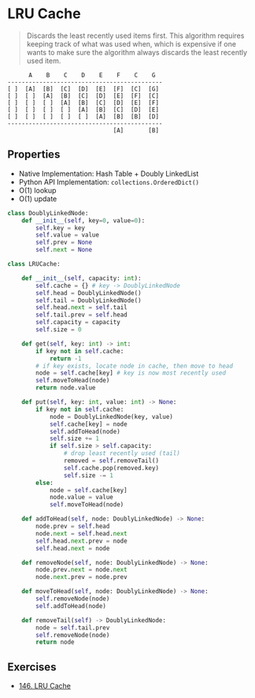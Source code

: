 # LRU Cache

> Discards the least recently used items first. This algorithm requires keeping track of what was used when, which is expensive if one wants to make sure the algorithm always discards the least recently used item.

```
      A    B    C    D    E    F    C    G
--------------------------------------------
[ ]  [A]  [B]  [C]  [D]  [E]  [F]  [C]  [G]
[ ]  [ ]  [A]  [B]  [C]  [D]  [E]  [F]  [C]
[ ]  [ ]  [ ]  [A]  [B]  [C]  [D]  [E]  [F]
[ ]  [ ]  [ ]  [ ]  [A]  [B]  [C]  [D]  [E]
[ ]  [ ]  [ ]  [ ]  [ ]  [A]  [B]  [B]  [D]
--------------------------------------------
                              [A]       [B]
```

## Properties
- Native Implementation: Hash Table + Doubly LinkedList
- Python API Implementation: `collections.OrderedDict()`
- O(1) lookup
- O(1) update

```py
class DoublyLinkedNode:
    def __init__(self, key=0, value=0):
        self.key = key
        self.value = value
        self.prev = None
        self.next = None

class LRUCache:

    def __init__(self, capacity: int):
        self.cache = {} # key -> DoublyLinkedNode
        self.head = DoublyLinkedNode()
        self.tail = DoublyLinkedNode()
        self.head.next = self.tail
        self.tail.prev = self.head
        self.capacity = capacity
        self.size = 0

    def get(self, key: int) -> int:
        if key not in self.cache:
            return -1
        # if key exists, locate node in cache, then move to head
        node = self.cache[key] # key is now most recently used
        self.moveToHead(node)
        return node.value

    def put(self, key: int, value: int) -> None:
        if key not in self.cache:
            node = DoublyLinkedNode(key, value)
            self.cache[key] = node
            self.addToHead(node)
            self.size += 1
            if self.size > self.capacity:
                # drop least recently used (tail)
                removed = self.removeTail()
                self.cache.pop(removed.key)
                self.size -= 1
        else:
            node = self.cache[key]
            node.value = value
            self.moveToHead(node)

    def addToHead(self, node: DoublyLinkedNode) -> None:
        node.prev = self.head
        node.next = self.head.next
        self.head.next.prev = node
        self.head.next = node

    def removeNode(self, node: DoublyLinkedNode) -> None:
        node.prev.next = node.next
        node.next.prev = node.prev

    def moveToHead(self, node: DoublyLinkedNode) -> None:
        self.removeNode(node)
        self.addToHead(node)

    def removeTail(self) -> DoublyLinkedNode:
        node = self.tail.prev
        self.removeNode(node)
        return node
```

## Exercises
- [146. LRU Cache](https://leetcode.com/problems/lru-cache/)